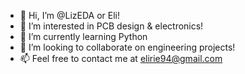 - 👋 Hi, I’m @LizEDA or Eli!
- 👀 I’m interested in PCB design & electronics!
- 🌱 I’m currently learning Python 
- 💞️ I’m looking to collaborate on engineering projects!
- 📫 Feel free to contact me at elirie94@gmail.com
